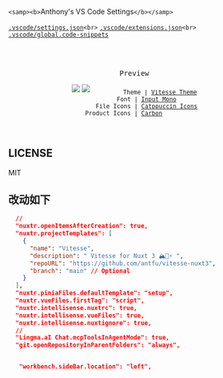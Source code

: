 `<samp><b>`Anthony's VS Code Settings`</b></samp>`

[`.vscode/settings.json`](./.vscode/settings.json)`<br>`
[`.vscode/extensions.json`](./.vscode/extensions.json)`<br>`
[`.vscode/global.code-snippets`](./.vscode/global.code-snippets)

<br>
<br>
<p align="center"><samp>Preview</samp></p>

<p align="center">
<img src="https://user-images.githubusercontent.com/11247099/110247185-ed26b380-7fa5-11eb-8fce-6c224bb6ef26.png">
<img src="https://user-images.githubusercontent.com/11247099/110247187-f1eb6780-7fa5-11eb-9258-620309e20961.png">
<sub><samp>         Theme | <a href="https://github.com/antfu/vscode-theme-vitesse">Vitesse Theme</a><br>
       Font | <a href="https://input.djr.com/">Input Mono</a><br>
       File Icons | <a href="https://marketplace.visualstudio.com/items?itemName=Catppuccin.catppuccin-vsc-icons">Catppuccin Icons</a><br>
Product Icons | <a href="https://github.com/antfu/vscode-icons-carbon">Carbon</a>      </samp></sub>
</p>

<br>

## LICENSE

MIT

## 改动如下

```JSON
  //
  "nuxtr.openItemsAfterCreation": true,
  "nuxtr.projectTemplates": [
    {
      "name": "Vitesse",
      "description": " Vitesse for Nuxt 3 🏔💚⚡️ ",
      "repoURL": "https://github.com/antfu/vitesse-nuxt3",
      "branch": "main" // Optional
    }
  ],
  "nuxtr.piniaFiles.defaultTemplate": "setup",
  "nuxtr.vueFiles.firstTag": "script",
  "nuxtr.intellisense.nuxtrc": true,
  "nuxtr.intellisense.vueFiles": true,
  "nuxtr.intellisense.nuxtignore": true,
  // 
  "Lingma.aI Chat.mcpToolsInAgentMode": true,
  "git.openRepositoryInParentFolders": "always",


   "workbench.sideBar.location": "left",
```

